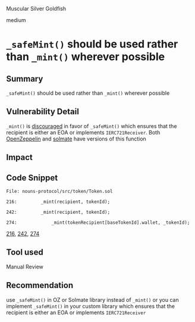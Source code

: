 Muscular Silver Goldfish

medium

# `_safeMint()` should be used rather than `_mint()` wherever possible

## Summary

`_safeMint()` should be used rather than `_mint()` wherever possible

## Vulnerability Detail

`_mint()` is [discouraged](https://github.com/OpenZeppelin/openzeppelin-contracts/blob/d4d8d2ed9798cc3383912a23b5e8d5cb602f7d4b/contracts/token/ERC721/ERC721.sol#L271) in favor of `_safeMint()` which ensures that the recipient is either an EOA or implements `IERC721Receiver`. Both [OpenZeppelin](https://github.com/OpenZeppelin/openzeppelin-contracts/blob/d4d8d2ed9798cc3383912a23b5e8d5cb602f7d4b/contracts/token/ERC721/ERC721.sol#L238-L250) and [solmate](https://github.com/Rari-Capital/solmate/blob/4eaf6b68202e36f67cab379768ac6be304c8ebde/src/tokens/ERC721.sol#L180) have versions of this function

## Impact

## Code Snippet

```solidity
File: nouns-protocol/src/token/Token.sol

216:         _mint(recipient, tokenId);

242:         _mint(recipient, tokenId);

274:             _mint(tokenRecipient[baseTokenId].wallet, _tokenId);

```

[216](https://github.com/ourzora/nouns-protocol/tree/e81cfce40e09b8abd9222443373ac747598bac4b/src/token/Token.sol#L216), [242](https://github.com/ourzora/nouns-protocol/tree/e81cfce40e09b8abd9222443373ac747598bac4b/src/token/Token.sol#L242), [274](https://github.com/ourzora/nouns-protocol/tree/e81cfce40e09b8abd9222443373ac747598bac4b/src/token/Token.sol#L274)

## Tool used

Manual Review

## Recommendation
use `_safeMint()` in OZ or Solmate library instead of `_mint()` or you can implement `_safeMint()` in your custom library which ensures that the recipient is either an EOA or implements `IERC721Receiver`
